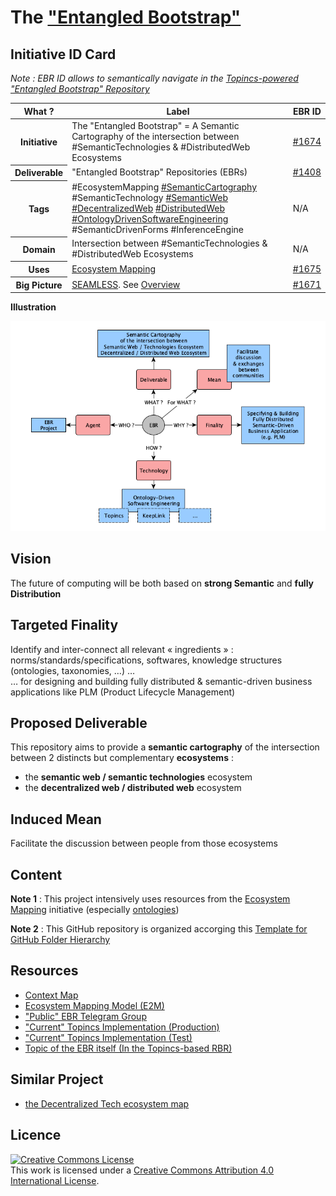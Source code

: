 The <a href="https://www.topincs.com/EntangledBootstrap/">"Entangled Bootstrap"</a> 
==

Initiative ID Card
-
_Note : EBR ID allows to semantically navigate in the <a href="https://www.topincs.com/EntangledBootstrap/">Topincs-powered "Entangled Bootstrap" Repository</a>_

<table>
    <thead>
        <tr>
            <th>What ?</th>
            <th>Label</th>
            <th>EBR ID</th>
        </tr>
    </thead>
    <tbody>
        <tr>
            <th>Initiative</th>
            <td>The "Entangled Bootstrap" = A Semantic Cartography of the intersection between #SemanticTechnologies & #DistributedWeb Ecosystems</td>
            <td><a href="https://www.topincs.com/EntangledBootstrap/1674">#1674</a></td>
        </tr>
        <tr>
            <th>Deliverable</th>
            <td>"Entangled Bootstrap" Repositories (EBRs)</td>
            <td><a href="https://www.topincs.com/EntangledBootstrap/1408">#1408</a></td>
        </tr>
        <tr>
            <th>Tags</th>
            <td>#EcosystemMapping <a href="https://www.topincs.com/EntangledBootstrap/2192">#SemanticCartography</a> #SemanticTechnology <a href="https://www.topincs.com/EntangledBootstrap/1882">#SemanticWeb</a> <a href="https://www.topincs.com/EntangledBootstrap/1851">#DecentralizedWeb</a> <a href="https://www.topincs.com/EntangledBootstrap/1851">#DistributedWeb</a> <a href="https://github.com/iPlumb3r/BizApp-Spec-Methodo/blob/master/OntologyDrivenSoftwareEngineering.md">#OntologyDrivenSoftwareEngineering</a> #SemanticDrivenForms #InferenceEngine</td>
            <td>N/A</td>
        </tr>
        <tr>
            <th>Domain</th>
            <td>Intersection between #SemanticTechnologies & #DistributedWeb Ecosystems</td>
            <td>N/A</td>
        </tr>
        <tr>
            <th>Uses</th>
            <td><a href="https://github.com/iPlumb3r/EcosystemMapping">Ecosystem Mapping</a></td>
            <td><a href="https://www.topincs.com/EntangledBootstrap/1675">#1675</a></td>
        </tr>
        <tr>
            <th>Big Picture</th>
            <td><a href="https://github.com/iPlumb3r/BigPicture">SEAMLESS</a>. See <a href="http://hubject.net/iPlumb3r/GitHub/BigPicture.html">Overview</a></td>
            <td><a href="https://www.topincs.com/EntangledBootstrap/1671">#1671</a></td>
        </tr>
    </tbody>
</table>

__Illustration__   

![EBR IdCard](https://github.com/iPlumb3r/EntangledBootstrap/blob/master/images/IdCard%40EBR_2020-02-29.png)

Vision
-
The future of computing will be both based on __strong Semantic__ and __fully Distribution__

Targeted Finality 
-
Identify and inter-connect all relevant « ingredients » : norms/standards/specifications, softwares, knowledge structures (ontologies, taxonomies, …) …   
… for designing and building fully distributed & semantic-driven business applications like PLM (Product Lifecycle Management)

Proposed Deliverable
-
This repository aims to provide a __semantic cartography__ of the intersection between 2 distincts but complementary __ecosystems__ :
* the __semantic web / semantic technologies__ ecosystem
* the __decentralized web / distributed web__ ecosystem 

Induced Mean
-
Facilitate the discussion between people from those ecosystems

Content
-
__Note 1__ : This project intensively uses resources from the <a href="https://github.com/iPlumb3r/EcosystemMapping">Ecosystem Mapping</a> initiative (especially <a href="https://github.com/iPlumb3r/EcosystemMapping/tree/master/6_Ontologies">ontologies</a>)

__Note 2__ : This GitHub repository is organized accorging this <a href="https://github.com/iPlumb3r/BizApp-Spec-Methodo/blob/master/Template/FolderHierarchy.md">Template for GitHub Folder Hierarchy</a>


Resources
-
* <a href="http://hubject.net/iPlumb3r/GitHub/Meta-Map.html">Context Map</a>  
* <a href="https://github.com/iPlumb3r/EcosystemMappingModel/blob/master/ReadMe.md">Ecosystem Mapping Model (E2M)</a>   
* <a href="https://t.me/EntangledBootstrap">"Public" EBR Telegram Group</a>   
* <a href="https://www.topincs.com/EntangledBootstrap/">"Current" Topincs Implementation (Production)</a>   
* <a href="https://www.topincs.com/iPlumb3rSandBox/">"Current" Topincs Implementation (Test)</a>   
* <a href="https://www.topincs.com/EntangledBootstrap/1414">Topic of the EBR itself (In the Topincs-based RBR)</a>     

Similar Project
-
* <a href="https://kumu.io/DigLife/decentralized-tech">the Decentralized Tech ecosystem map</a>   

Licence 
-
<a rel="license" href="http://creativecommons.org/licenses/by/4.0/"><img alt="Creative Commons License" style="border-width:0" src="https://i.creativecommons.org/l/by/4.0/88x31.png" /></a><br />This work is licensed under a <a rel="license" href="http://creativecommons.org/licenses/by/4.0/">Creative Commons Attribution 4.0 International License</a>.
